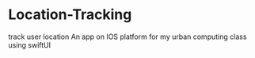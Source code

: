 # Location-Tracking
track user location
An app on IOS platform for my urban computing class using swiftUI
